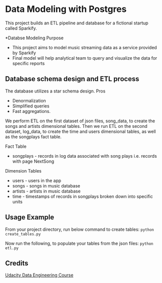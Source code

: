 # Data Modeling with Postgres

This project builds an ETL pipeline and database for a fictional startup called Sparkify.

*Databse Modeling Purpose
- This project aims to model music streaming data as a service provided by Sparkify
- Final model will help analytical team to query and visualize the data for specific reports 

## Database schema design and ETL process
The database utilizes a star schema design. 
Pros
- Denormalization
- Simplified queries
- Fast aggregations.

 We perform ETL on the first dataset of json files, song_data, to create the songs and artists dimensional tables. Then we run ETL on the second dataset, log_data, to create the time and users dimensional tables, as well as the songplays fact table.

Fact Table
- songplays - records in log data associated with song plays i.e. records with page NextSong

Dimension Tables
- users - users in the app
- songs - songs in music database
- artists - artists in music database
- time - timestamps of records in songplays broken down into specific units

## Usage Example
From your project directory, run below command to create tables:
`python create_tables.py`

Now run the following, to populate your tables from the json files:
`python etl.py`

## Credits
[Udacity Data Engineering Course](https://www.udacity.com/course/data-engineer-nanodegree--nd027)